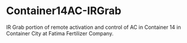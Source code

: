 # Container14AC-IRGrab
IR Grab portion of remote activation and control of AC in Container 14 in Container City at Fatima Fertilizer Company.
